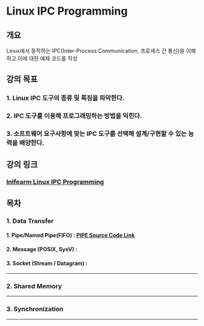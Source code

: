 # Linux IPC Programming
## 개요
Linux에서 동작하는 IPC(Inter-Process Communication, 프로세스 간 통신)을 이해하고 이에 대한 예제 코드를 작성

## 강의 목표
### 1. Linux IPC 도구의 종류 및 특징을 파악한다.
### 2. IPC 도구를 이용해 프로그래밍하는 방법을 익힌다.
### 3. 소프트웨어 요구사항에 맞는 IPC 도구를 선택해 설계/구현할 수 있는 능력을 배양한다.

## 강의 링크
### [Inlfearm Linux IPC Programming](https://www.inflearn.com/course/%EB%A6%AC%EB%88%85%EC%8A%A4IPC%ED%94%84%EB%A1%9C%EA%B7%B8%EB%9E%98%EB%B0%8D/dashboard "해당 Inflearn 강의로 이동")

## 목차
### 1. Data Transfer
#### 1. Pipe/Named Pipe(FIFO) : [PIPE Source Code Link](https://github.com/dev-kimdoyoung/inflearn-ipc/tree/data-transfer/byte-stream "Pipe branch로 이동")
#### 2. Message (POSIX, SysV) : 
#### 3. Socket (Stream / Datagram) : 
---
### 2. Shared Memory

---
### 3. Synchronization

---
